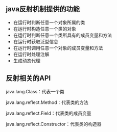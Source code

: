 ## java反射机制提供的功能

- 在运行时判断任意一个对象所属的类
- 在运行时构造任意一个类的对象
- 在运行时判断任意一个类所具有的成员变量和方法
- 在运行时获取泛型信息
- 在运行时调用任意一个对象的成员变量和方法
- 在运行时处理注解
- 生成动态代理

## 反射相关的API

java.lang.Class：代表一个类

java.lang.reflect.Method：代表类的方法

java.lang.reflect.Field：代表类的成员变量

java.lang.reflect.Constructor：代表类的构造器


